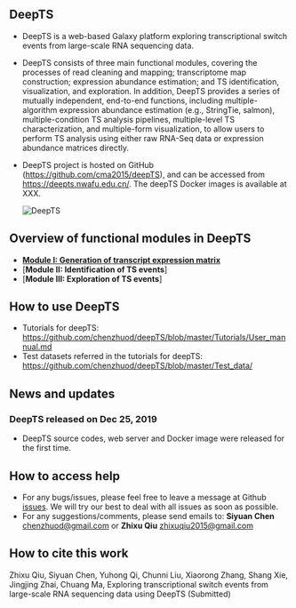 ## DeepTS
- DeepTS is a web-based Galaxy platform exploring transcriptional switch events from large-scale RNA sequencing data.
- DeepTS consists of three main functional modules, covering the processes of read cleaning and mapping; transcriptome map construction; expression abundance estimation; and TS identification, visualization, and exploration. In addition, DeepTS provides a series of mutually independent, end-to-end functions, including multiple-algorithm expression abundance estimation (e.g., StringTie, salmon), multiple-condition TS analysis pipelines, multiple-level TS characterization, and multiple-form visualization, to allow users to perform TS analysis using either raw RNA-Seq data or expression abundance matrices directly.
- DeepTS project is hosted on GitHub (https://github.com/cma2015/deepTS), and can be accessed from https://deepts.nwafu.edu.cn/. The deepTS Docker images is available at XXX.

    ![DeepTS](https://github.com/chenzhuod/deepTS/blob/master/Tutorials/deepTS_images/Figure_1_Overview_20191218.png)

## Overview of functional modules in DeepTS
- [**Module I: Generation of transcript expression matrix**](https://github.com/chenzhuod/deepTS/blob/master/Tutorials/Module%20I.md)
- [**Module II: Identification of TS events**]
- [**Module III: Exploration of TS events**]


## How to use DeepTS

- Tutorials for deepTS: https://github.com/chenzhuod/deepTS/blob/master/Tutorials/User_mannual.md
- Test datasets referred in the tutorials for deepTS: https://github.com/chenzhuod/deepTS/blob/master/Test_data/

## News and updates

### DeepTS released on Dec 25, 2019

- DeepTS source codes, web server and Docker image were released for the first time.

## How to access help
* For any bugs/issues, please feel free to leave a message at Github [issues](<https://github.com/chenzhuod/deepTS/issues>). We will try our best to deal with all issues as soon as possible.
* For any suggestions/comments, please send emails to: __Siyuan Chen__ <chenzhuod@gmail.com> or __Zhixu Qiu__ <zhixuqiu2015@gmail.com>

## How to cite this work
Zhixu Qiu, Siyuan Chen, Yuhong Qi,  Chunni Liu, Xiaorong Zhang, Shang Xie, Jingjing Zhai, Chuang Ma, Exploring transcriptional switch events from large-scale RNA sequencing data using DeepTS (Submitted)
